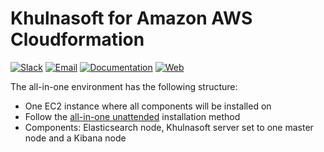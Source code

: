 # Khulnasoft for Amazon AWS Cloudformation

[![Slack](https://img.shields.io/badge/slack-join-blue.svg)](https://goo.gl/forms/M2AoZC4b2R9A9Zy12)
[![Email](https://img.shields.io/badge/email-join-blue.svg)](https://groups.google.com/forum/#!forum/khulnasoft)
[![Documentation](https://img.shields.io/badge/docs-view-green.svg)](https://documentation.khulnasoft.com)
[![Web](https://img.shields.io/badge/web-view-green.svg)](https://khulnasoft.com)

The all-in-one environment has the following structure:

* One EC2 instance where all components will be installed on
* Follow the [all-in-one unattended](https://documentation.khulnasoft.com/current/installation-guide/open-distro/all-in-one-deployment/unattended-installation.html) installation method
* Components: Elasticsearch node, Khulnasoft server set to one master node and a Kibana
node
